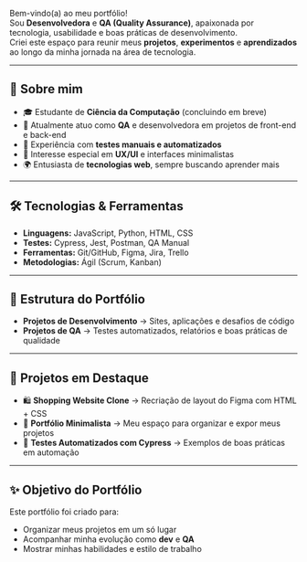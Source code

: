 Bem-vindo(a) ao meu portfólio!  
Sou **Desenvolvedora** e **QA (Quality Assurance)**, apaixonada por tecnologia, usabilidade e boas práticas de desenvolvimento.  
Criei este espaço para reunir meus **projetos**, **experimentos** e **aprendizados** ao longo da minha jornada na área de tecnologia.

---

## 🚀 Sobre mim
- 🎓 Estudante de **Ciência da Computação** (concluindo em breve)  
- 💼 Atualmente atuo como **QA** e desenvolvedora em projetos de front-end e back-end  
- 🧪 Experiência com **testes manuais e automatizados**  
- 🎨 Interesse especial em **UX/UI** e interfaces minimalistas  
- 🌍 Entusiasta de **tecnologias web**, sempre buscando aprender mais  

---

## 🛠️ Tecnologias & Ferramentas
- **Linguagens:** JavaScript, Python, HTML, CSS  
- **Testes:** Cypress, Jest, Postman, QA Manual  
- **Ferramentas:** Git/GitHub, Figma, Jira, Trello  
- **Metodologias:** Ágil (Scrum, Kanban)  

---

## 📂 Estrutura do Portfólio
- **Projetos de Desenvolvimento** → Sites, aplicações e desafios de código  
- **Projetos de QA** → Testes automatizados, relatórios e boas práticas de qualidade  

---

## 📌 Projetos em Destaque
- 🛍️ **Shopping Website Clone** → Recriação de layout do Figma com HTML + CSS  
- 🎨 **Portfólio Minimalista** → Meu espaço para organizar e expor meus projetos  
- 🧪 **Testes Automatizados com Cypress** → Exemplos de boas práticas em automação  


---

## ✨ Objetivo do Portfólio
Este portfólio foi criado para:
- Organizar meus projetos em um só lugar  
- Acompanhar minha evolução como **dev** e **QA**  
- Mostrar minhas habilidades e estilo de trabalho 
